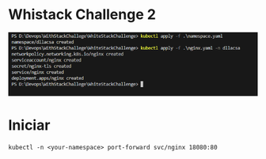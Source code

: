 # Whistack Challenge 2

![Ejemplo de imagen](https://github.com/DLlacsaSpace/compartido/blob/main/blob/main/images/Captura1.png?raw=true)

# Iniciar

```
kubectl -n <your-namespace> port-forward svc/nginx 18080:80
```
